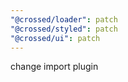 ```yaml
---
"@crossed/loader": patch
"@crossed/styled": patch
"@crossed/ui": patch
---
```


change import plugin
